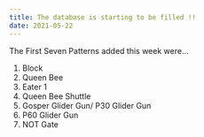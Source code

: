 ```yaml
---
title: The database is starting to be filled !!
date: 2021-05-22
---
```


The First Seven Patterns added this week were...
<!--more-->
1. Block
2. Queen Bee
3. Eater 1
4. Queen Bee Shuttle
5. Gosper Glider Gun/ P30 Glider Gun
6. P60 Glider Gun
7. NOT Gate


